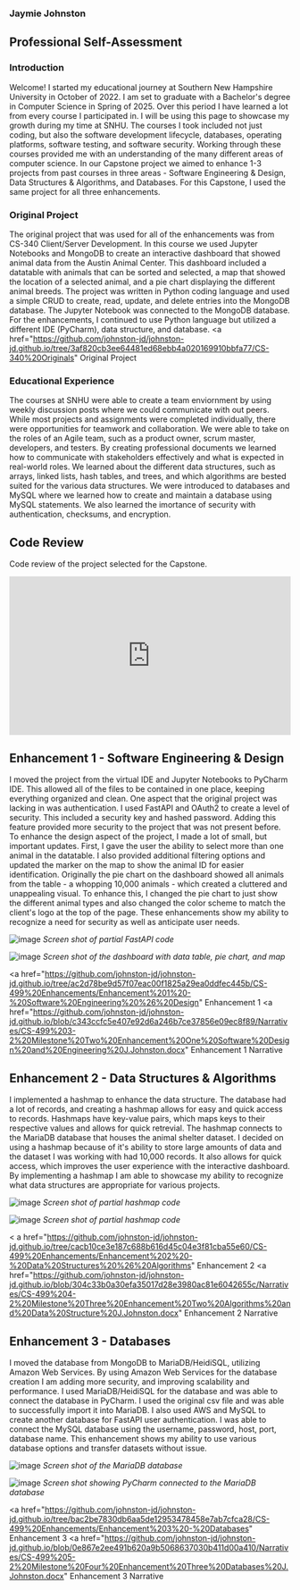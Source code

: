### Jaymie Johnston

## Professional Self-Assessment

### Introduction
Welcome! I started my educational journey at Southern New Hampshire University in October of 2022. I am set to graduate with a Bachelor's degree in Computer Science in Spring of 2025. Over this period I have learned a lot from every course I participated in. I will be using this page to showcase my growth during my time at SNHU. The courses I took included not just coding, but also the software development lifecycle, databases, operating platforms, software testing, and software security. Working through these courses provided me with an understanding of the many different areas of computer science. In our Capstone project we aimed to enhance 1-3 projects from past courses in three areas - Software Engineering & Design, Data Structures & Algorithms, and Databases. For this Capstone, I used the same project for all three enhancements.

### Original Project
The original project that was used for all of the enhancements was from CS-340 Client/Server Development. In this course we used Jupyter Notebooks and MongoDB to create an interactive dashboard that showed animal data from the Austin Animal Center. This dashboard included a datatable with animals that can be sorted and selected, a map that showed the location of a selected animal, and a pie chart displaying the different animal breeds. The project was written in Python coding language and used a simple CRUD to create, read, update, and delete entries into the MongoDB database. The Jupyter Notebook was connected to the MongoDB database. For the enhancements, I continued to use Python language but utilized a different IDE (PyCharm), data structure, and database.
<a href="https://github.com/johnston-jd/johnston-jd.github.io/tree/3af820cb3ee64481ed68ebb4a020169910bbfa77/CS-340%20Originals" Original Project </a>
### Educational Experience
The courses at SNHU were able to create a team enviornment by using weekly discussion posts where we could communicate with out peers. While most projects and assignments were completed individually, there were opportunities for teamwork and collaboration. We were able to take on the roles of an Agile team, such as a product owner, scrum master, developers, and testers. By creating professional documents we learned how to communicate with stakeholders effectively and what is expected in real-world roles. We learned about the different data structures, such as arrays, linked lists, hash tables, and trees, and which algorithms are bested suited for the various data structures. We were introduced to databases and MySQL where we learned how to create and maintain a database using MySQL statements. We also learned the imortance of security with authentication, checksums, and encryption.

## Code Review
Code review of the project selected for the Capstone.

<div style="padding:56.25% 0 0 0;position:relative;"><iframe src="https://player.vimeo.com/video/1077123412?h=d6ec3db3a8&amp;badge=0&amp;autopause=0&amp;player_id=0&amp;app_id=58479" frameborder="0" allow="autoplay; fullscreen; picture-in-picture; clipboard-write; encrypted-media" style="position:absolute;top:0;left:0;width:100%;height:100%;" title="Code_ Review_ J.Johnston"></iframe></div><script src="https://player.vimeo.com/api/player.js"></script>


## Enhancement 1 - Software Engineering & Design
I moved the project from the virtual IDE and Jupyter Notebooks to PyCharm IDE. This allowed all of the files to be contained in one place, keeping everything organized and clean. One aspect that the original project was lacking in was authentication. I used FastAPI and OAuth2 to create a level of security. This included a security key and hashed password. Adding this feature provided more security to the project that was not present before. To enhance the design aspect of the project, I made a lot of small, but important updates. First, I gave the user the ability to select more than one animal in the datatable. I also provided additional filtering options and updated the marker on the map to show the animal ID for easier identification. Originally the pie chart on the dashboard showed all animals from the table - a whopping 10,000 animals - which created a cluttered and unappealing visual. To enhance this, I changed the pie chart to just show the different animal types and also changed the color scheme to match the client's logo at the top of the page. These enhancements show my ability to recognize a need for security as well as anticipate user needs.

![image](https://github.com/user-attachments/assets/49ce20f2-efee-4587-bd97-2496b1e14e3a)
*Screen shot of partial FastAPI code*

![image](https://github.com/user-attachments/assets/2d1d4181-e62a-40a6-8037-399e98c3cae0)
*Screen shot of the dashboard with data table, pie chart, and map*

<a href="https://github.com/johnston-jd/johnston-jd.github.io/tree/ac2d78be9d57f07eac00f1825a29ea0ddfec445b/CS-499%20Enhancements/Enhancement%201%20-%20Software%20Engineering%20%26%20Design" Enhancement 1 </a>
<a href="https://github.com/johnston-jd/johnston-jd.github.io/blob/c343ccfc5e407e92d6a246b7ce37856e09ec8f89/Narratives/CS-499%203-2%20Milestone%20Two%20Enhancement%20One%20Software%20Design%20and%20Engineering%20J.Johnston.docx" Enhancement 1 Narrative</a>


## Enhancement 2 - Data Structures & Algorithms
I implemented a hashmap to enhance the data structure. The database had a lot of records, and creating a hashmap allows for easy and quick access to records. Hashmaps have key-value pairs, which maps keys to their respective values and allows for quick retrevial. The hashmap connects to the MariaDB database that houses the animal shelter dataset. I decided on using a hashmap because of it's ability to store large amounts of data and the dataset I was working with had 10,000 records. It also allows for quick access, which improves the user experience with the interactive dashboard. By implementing a hashmap I am able to showcase my ability to recognize what data structures are appropriate for various projects.

![image](https://github.com/user-attachments/assets/38929ba2-00d8-4a1d-8718-e7968db5ce2a)
*Screen shot of partial hashmap code*

![image](https://github.com/user-attachments/assets/b026b3cb-ba34-451e-aa8b-80b4e9f30e5e)
*Screen shot of partial hashmap code*

< a href="https://github.com/johnston-jd/johnston-jd.github.io/tree/cacb10ce3e187c688b616d45c04e3f81cba55e60/CS-499%20Enhancements/Enhancement%202%20-%20Data%20Structures%20%26%20Algorithms" Enhancement 2 </a>
<a href="https://github.com/johnston-jd/johnston-jd.github.io/blob/304c33b0a30efa35017d28e3980ac81e6042655c/Narratives/CS-499%204-2%20Milestone%20Three%20Enhancement%20Two%20Algorithms%20and%20Data%20Structure%20J.Johnston.docx" Enhancement 2 Narrative </a>

## Enhancement 3 - Databases
I moved the database from MongoDB to MariaDB/HeidiSQL, utilizing Amazon Web Services. By using Amazon Web Services for the database creation I am adding more security, and improving scalability and performance. I used MariaDB/HeidiSQL for the database and was able to connect the database in PyCharm. I used the original csv file and was able to successfully import it into MariaDB. I also used AWS and MySQL to create another database for FastAPI user authentication. I was able to connect the MySQL database using the username, password, host, port, database name. This enhancement shows my ability to use various database options and transfer datasets without issue.

![image](https://github.com/user-attachments/assets/b5d173af-c711-46b2-8d49-37974173ed41)
*Screen shot of the MariaDB database*

![image](https://github.com/user-attachments/assets/4cc3f856-cbc2-44bc-99c4-19da16857504)
*Screen shot showing PyCharm connected to the MariaDB database*

<a href="https://github.com/johnston-jd/johnston-jd.github.io/tree/bac2be7830db6aa5de12953478458e7ab7cfca28/CS-499%20Enhancements/Enhancement%203%20-%20Databases" Enhancement 3 </a>
<a href="https://github.com/johnston-jd/johnston-jd.github.io/blob/0e867e2ee491b620a9b5068637030b411d00a410/Narratives/CS-499%205-2%20Milestone%20Four%20Enhancement%20Three%20Databases%20J.Johnston.docx" Enhancement 3 Narrative </a>
